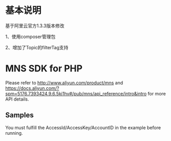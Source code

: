# 基本说明
基于阿里云官方1.3.3版本修改

1、使用composer管理包

2、增加了Topic的filterTag支持

# MNS SDK for PHP    
Please refer to http://www.aliyun.com/product/mns and  https://docs.aliyun.com/?spm=5176.7393424.9.6.5ki1hv#/pub/mns/api_reference/intro&intro for more API details.    

## Samples    
You must fulfill the AccessId/AccessKey/AccountID in the example before running.   
